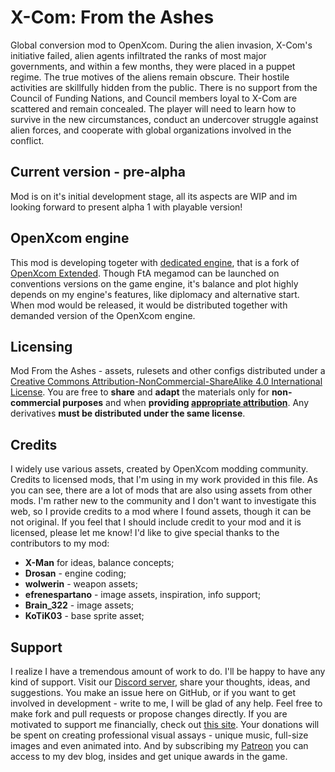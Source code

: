 # X-Com: From the Ashes
Global conversion mod to OpenXcom. During the alien invasion, X-Com's initiative failed, alien agents infiltrated the ranks of most major governments, and within a few months, they were placed in a puppet regime. The true motives of the aliens remain obscure. Their hostile activities are skillfully hidden from the public.
There is no support from the Council of Funding Nations, and Council members loyal to X-Com are scattered and remain concealed. The player will need to learn how to survive in the new circumstances, conduct an undercover struggle against alien forces, and cooperate with global organizations involved in the conflict.

## Current version - **pre-alpha**
Mod is on it's initial development stage, all its aspects are WIP and im looking forward to present alpha 1 with playable version!

## OpenXcom engine
This mod is developing togeter with [dedicated engine](https://github.com/Finnik723/OpenXcom_FTA), that is a fork of [OpenXcom Extended](https://github.com/MeridianOXC/OpenXcom). 
Though FtA megamod can be launched on conventions versions on the game engine, it's balance and plot highly depends on my engine's features, like diplomacy and alternative start. When mod would be released, it would be distributed together with demanded version of the OpenXcom engine.

## Licensing
Mod From the Ashes - assets, rulesets and other configs distributed under a [Creative Commons Attribution-NonCommercial-ShareAlike 4.0 International License](http://creativecommons.org/licenses/by-nc-sa/4.0/). You are free to **share** and **adapt** the materials only for **non-commercial purposes** and when **providing [appropriate attribution](https://en.wikipedia.org/wiki/Creative_Commons_license)**. Any derivatives **must be distributed under the same license**.

## Credits
I widely use various assets, created by OpenXcom modding community. Credits to licensed mods, that I'm using in my work provided in this file. As you can see, there are a lot of mods that are also using assets from other mods. I'm rather new to the community and I don't want to investigate this web, so I provide credits to a mod where I found assets, though it can be not original. If you feel that I should include credit to your mod and it is licensed, please let me know!
I'd like to give special thanks to the contributors to my mod:
* **X-Man** for ideas, balance concepts;
* **Drosan** - engine coding;
* **wolwerin** - weapon assets;
* **efrenespartano** - image assets, inspiration, info support;
* **Brain_322** - image assets;
* **KoTiK03** - base sprite asset;

## Support
I realize I have a tremendous amount of work to do. I'll be happy to have any kind of support. Visit our [Discord server](https://discord.gg/epmtzH9), share your thoughts, ideas, and suggestions. You make an issue here on GitHub, or if you want to get involved in development - write to me, I will be glad of any help. Feel free to make fork and pull requests or propose changes directly.
If you are motivated to support me financially, check out [this site](http://x-comfromtheashes.tilda.ws/). Your donations will be spent on creating professional visual assays - unique music, full-size images and even animated into. And by subscribing my [Patreon](https://www.patreon.com/Finnik) you can access to my dev blog, insides and get unique awards in the game.
